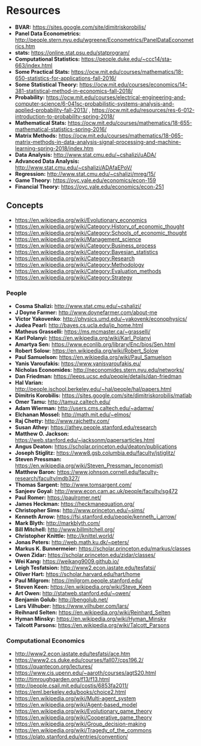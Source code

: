 # Resources
- **BVAR:** https://sites.google.com/site/dimitriskorobilis/
- **Panel Data Econometrics:** http://people.stern.nyu.edu/wgreene/Econometrics/PanelDataEconometrics.htm
- **stats:** https://online.stat.psu.edu/statprogram/
- **Computational Statistics:** https://people.duke.edu/~ccc14/sta-663/index.html
- **Some Practical Stats:** https://ocw.mit.edu/courses/mathematics/18-650-statistics-for-applications-fall-2016/
- **Some Statistical Theory:** https://ocw.mit.edu/courses/economics/14-381-statistical-method-in-economics-fall-2018/
- **Probability:** https://ocw.mit.edu/courses/electrical-engineering-and-computer-science/6-041sc-probabilistic-systems-analysis-and-applied-probability-fall-2013/ , https://ocw.mit.edu/resources/res-6-012-introduction-to-probability-spring-2018/
- **Mathematical Stats:** https://ocw.mit.edu/courses/mathematics/18-655-mathematical-statistics-spring-2016/
- **Matrix Methods:** https://ocw.mit.edu/courses/mathematics/18-065-matrix-methods-in-data-analysis-signal-processing-and-machine-learning-spring-2018/index.htm
- **Data Analysis:** http://www.stat.cmu.edu/~cshalizi/uADA/
- **Advanced Data Analysis:** http://www.stat.cmu.edu/~cshalizi/ADAfaEPoV/
- **Regression:** http://www.stat.cmu.edu/~cshalizi/mreg/15/
- **Game Theory:** https://oyc.yale.edu/economics/econ-159
- **Financial Theory:** https://oyc.yale.edu/economics/econ-251

## Concepts
- https://en.wikipedia.org/wiki/Evolutionary_economics
- https://en.wikipedia.org/wiki/Category:History_of_economic_thought
- https://en.wikipedia.org/wiki/Category:Schools_of_economic_thought
- https://en.wikipedia.org/wiki/Management_science
- https://en.wikipedia.org/wiki/Category:Business_process
- https://en.wikipedia.org/wiki/Category:Bayesian_statistics
- https://en.wikipedia.org/wiki/Category:Research
- https://en.wikipedia.org/wiki/Category:Methodology
- https://en.wikipedia.org/wiki/Category:Evaluation_methods
- https://en.wikipedia.org/wiki/Category:Strategy


### People
- **Cosma Shalizi:** http://www.stat.cmu.edu/~cshalizi/
- **J Doyne Farmer:** http://www.doynefarmer.com/about-me
- **Victor Yakovenko**: http://physics.umd.edu/~yakovenk/econophysics/
- **Judea Pearl:** http://bayes.cs.ucla.edu/jp_home.html
- **Matheus Grasselli:** https://ms.mcmaster.ca/~grasselli/
- **Karl Polanyi:** https://en.wikipedia.org/wiki/Karl_Polanyi
- **Amartya Sen:** https://www.econlib.org/library/Enc/bios/Sen.html
- **Robert Solow:** https://en.wikipedia.org/wiki/Robert_Solow
- **Paul Samuelson:** https://en.wikipedia.org/wiki/Paul_Samuelson
- **Yanis Varoufakis:** https://www.yanisvaroufakis.eu/
- **Nicholas Economides:** http://neconomides.stern.nyu.edu/networks/
- **Dan Friedman:** https://leeps.ucsc.edu/people/details/dan-friedman
- **Hal Varian:** http://people.ischool.berkeley.edu/~hal/people/hal/papers.html
- **Dimitris Korobilis:** https://sites.google.com/site/dimitriskorobilis/matlab
- **Omer Tamu:** http://tamuz.caltech.edu/
- **Adam Wierman:** http://users.cms.caltech.edu/~adamw/
- **Elchanan Mossel:** http://math.mit.edu/~elmos/
- **Raj Chetty:** http://www.rajchetty.com/
- **Susan Athey:** https://athey.people.stanford.edu/research
- **Matthew O. Jackson:** https://web.stanford.edu/~jacksonm/papersarticles.html
- **Angus Deaton:** https://scholar.princeton.edu/deaton/publications
- **Joseph Stiglitz:** https://www8.gsb.columbia.edu/faculty/jstiglitz/
- **Steven Pressman:** https://en.wikipedia.org/wiki/Steven_Pressman_(economist)
- **Matthew Baron:** https://www.johnson.cornell.edu/faculty-research/faculty/mdb327/
- **Thomas Sargent:** http://www.tomsargent.com/
- **Sanjeev Goyal:** http://www.econ.cam.ac.uk/people/faculty/sg472
- **Paul Romer:** https://paulromer.net/
- **James Heckman:** https://heckmanequation.org/
- **Christopher Sims:** http://www.princeton.edu/~sims/
- **Kenneth Arrow:** https://fsi.stanford.edu/people/kenneth_j_arrow/
- **Mark Blyth:** http://markblyth.com/
- **Bill Mitchell:** http://www.billmitchell.org/
- **Christopher Knittle:** http://knittel.world/
- **Jonas Peters:** http://web.math.ku.dk/~peters/
- **Markus K. Bunnermeier:** https://scholar.princeton.edu/markus/classes
- **Owen Zidar:** https://scholar.princeton.edu/zidar/classes/
- **Wei Kang:** https://weikang9009.github.io/
- **Leigh Tesfatsion:** http://www2.econ.iastate.edu/tesfatsi/
- **Oliver Hart:** https://scholar.harvard.edu/hart/home
- **Paul Milgrom:** https://milgrom.people.stanford.edu/
- **Steven Keen:** https://en.wikipedia.org/wiki/Steve_Keen
- **Art Owen:** http://statweb.stanford.edu/~owen/
- **Benjamin Golub:** http://bengolub.net/
- **Lars Vilhuber:** https://www.vilhuber.com/lars/
- **Reihnard Selten:** https://en.wikipedia.org/wiki/Reinhard_Selten
- **Hyman Minsky:** https://en.wikipedia.org/wiki/Hyman_Minsky
- **Talcott Parsons:** https://en.wikipedia.org/wiki/Talcott_Parsons

### Computational Economics
- http://www2.econ.iastate.edu/tesfatsi/ace.htm
- https://www2.cs.duke.edu/courses/fall07/cps196.2/
- https://quantecon.org/lectures/
- https://www.cis.upenn.edu/~aaroth/courses/agtS20.html
- http://timroughgarden.org/f13/f13.html
- http://people.csail.mit.edu/costis/6853fa2011/
- https://eml.berkeley.edu/books/choice2.html
- https://en.wikipedia.org/wiki/Multi-agent_system
- https://en.wikipedia.org/wiki/Agent-based_model
- https://en.wikipedia.org/wiki/Evolutionary_game_theory
- https://en.wikipedia.org/wiki/Cooperative_game_theory
- https://en.wikipedia.org/wiki/Group_decision-making
- https://en.wikipedia.org/wiki/Tragedy_of_the_commons
- https://plato.stanford.edu/entries/convention/